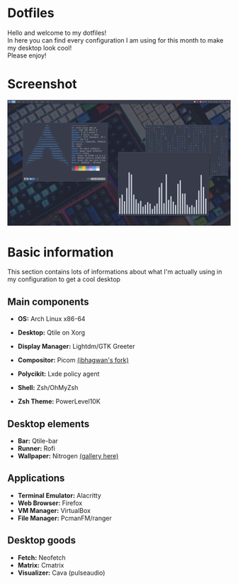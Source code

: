 # Dotfiles

Hello and welcome to my dotfiles!  
In here you can find every configuration I am using for this month to make my desktop look cool!  
Please enjoy!

# Screenshot
![A screenshot from my config](screenshot.png "Screenshot")

# Basic information

This section contains lots of informations about what I'm actually using in my configuration to get a cool desktop

## Main components

* **OS:** Arch Linux x86-64
* **Desktop:** Qtile on Xorg
* **Display Manager:** Lightdm/GTK Greeter
* **Compositor:** Picom [(ibhagwan's fork)](https://github.com/ibhagwan/picom)
* **Polycikit:** Lxde policy agent

* **Shell:** Zsh/OhMyZsh
* **Zsh Theme:** PowerLevel10K

## Desktop elements
 
* **Bar:** Qtile-bar
* **Runner:** Rofi
* **Wallpaper:** Nitrogen [(gallery here)](https://github.com/khyrthy/wallpapers)

## Applications

* **Terminal Emulator:** Alacritty
* **Web Browser:** Firefox
* **VM Manager:** VirtualBox
* **File Manager:** PcmanFM/ranger

## Desktop goods

* **Fetch:** Neofetch
* **Matrix:** Cmatrix
* **Visualizer:** Cava (pulseaudio)



